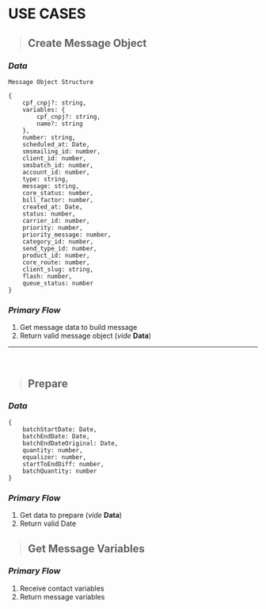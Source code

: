 # USE CASES

> ## Create Message Object

### ***Data***
```
Message Object Structure

{
    cpf_cnpj?: string,
    variables: {
        cpf_cnpj?: string,
        name?: string
    },
    number: string,
    scheduled_at: Date,
    smsmailing_id: number,
    client_id: number,
    smsbatch_id: number,
    account_id: number,
    type: string,
    message: string,
    core_status: number,
    bill_factor: number,
    created_at: Date,
    status: number,
    carrier_id: number,
    priority: number,
    priority_message: number,
    category_id: number,
    send_type_id: number,
    product_id: number,
    core_route: number,
    client_slug: string,
    flash: number,
    queue_status: number
}
```

### ***Primary Flow***
1. Get message data to build message 
2. Return valid message object (*vide* **Data**)
---
<br />

> ## Prepare 

### ***Data***
```
{
    batchStartDate: Date,
    batchEndDate: Date,
    batchEndDateOriginal: Date,
    quantity: number,
    equalizer: number,
    startToEndDiff: number,
    batchQuantity: number
}
```

### ***Primary Flow***
1. Get data to prepare (*vide* **Data**)
2. Return valid Date

> ## Get Message Variables

### ***Primary Flow***

1. Receive contact variables
2. Return message variables
